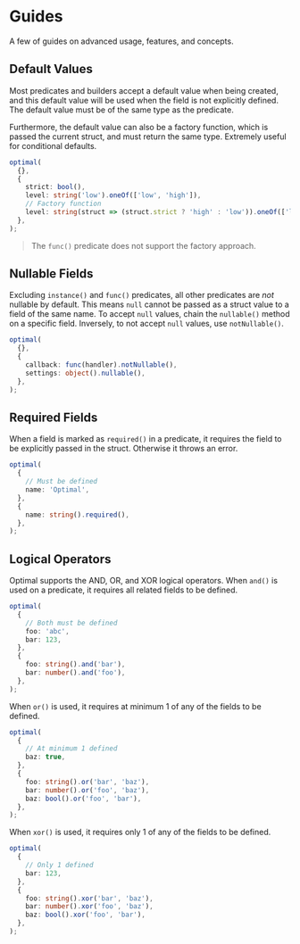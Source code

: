 # Guides

A few of guides on advanced usage, features, and concepts.

## Default Values

Most predicates and builders accept a default value when being created, and this default value will
be used when the field is not explicitly defined. The default value must be of the same type as the
predicate.

Furthermore, the default value can also be a factory function, which is passed the current struct,
and must return the same type. Extremely useful for conditional defaults.

```ts
optimal(
  {},
  {
    strict: bool(),
    level: string('low').oneOf(['low', 'high']),
    // Factory function
    level: string(struct => (struct.strict ? 'high' : 'low')).oneOf(['low', 'high']),
  },
);
```

> The `func()` predicate does not support the factory approach.

## Nullable Fields

Excluding `instance()` and `func()` predicates, all other predicates are _not_ nullable by default.
This means `null` cannot be passed as a struct value to a field of the same name. To accept `null`
values, chain the `nullable()` method on a specific field. Inversely, to not accept `null` values,
use `notNullable()`.

```ts
optimal(
  {},
  {
    callback: func(handler).notNullable(),
    settings: object().nullable(),
  },
);
```

## Required Fields

When a field is marked as `required()` in a predicate, it requires the field to be explicitly passed
in the struct. Otherwise it throws an error.

```ts
optimal(
  {
    // Must be defined
    name: 'Optimal',
  },
  {
    name: string().required(),
  },
);
```

## Logical Operators

Optimal supports the AND, OR, and XOR logical operators. When `and()` is used on a predicate, it
requires all related fields to be defined.

```ts
optimal(
  {
    // Both must be defined
    foo: 'abc',
    bar: 123,
  },
  {
    foo: string().and('bar'),
    bar: number().and('foo'),
  },
);
```

When `or()` is used, it requires at minimum 1 of any of the fields to be defined.

```ts
optimal(
  {
    // At minimum 1 defined
    baz: true,
  },
  {
    foo: string().or('bar', 'baz'),
    bar: number().or('foo', 'baz'),
    baz: bool().or('foo', 'bar'),
  },
);
```

When `xor()` is used, it requires only 1 of any of the fields to be defined.

```ts
optimal(
  {
    // Only 1 defined
    bar: 123,
  },
  {
    foo: string().xor('bar', 'baz'),
    bar: number().xor('foo', 'baz'),
    baz: bool().xor('foo', 'bar'),
  },
);
```
